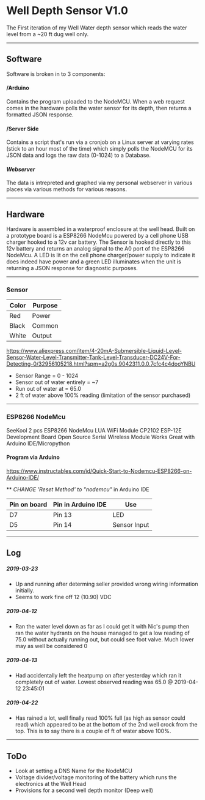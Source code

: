# Well Depth Sensor V1.0

The First iteration of my Well Water depth sensor which reads the water level from a ~20 ft dug well only. 

--- 
## Software

Software is broken in to 3 components:

#### /Arduino 
Contains the program uploaded to the NodeMCU. When a web request comes in the hardware polls the water sensor for its depth, then returns a formatted JSON response.

#### /Server Side
Contains a script that's run via a cronjob on a Linux server at varying rates (stick to an hour most of the time) which simply polls the NodeMCU for its JSON data and logs the raw data (0-1024) to a Database.

#### *Webserver*
The data is intrepreted and graphed via my personal webserver in various places via various methods for various reasons. 




---
## Hardware 

Hardware is assembled in a waterproof enclosure at the well head. Built on a prototype board is a ESP8266 NodeMcu powered by a cell phone USB charger hooked to a 12v car battery. The Sensor is hooked directly to this 12v battery and returns an analog signal to the A0 port of the ESP8266 NodeMcu. A LED is lit on the cell phone charger/power supply to indicate it does indeed have power and a green LED illuminates when the unit is returning a JSON response for diagnostic purposes. 

---
### Sensor
|Color 		| Purpose	|
|-------	| -------	|			
|Red 		|Power		|
|Black		|Common		|
|White		|Output	 	|

https://www.aliexpress.com/item/4-20mA-Submersible-Liquid-Level-Sensor-Water-Level-Transmitter-Tank-Level-Transducer-DC24V-For-Detecting-0/32956105218.html?spm=a2g0s.9042311.0.0.7cfc4c4dooYNBU

- Sensor Range		    	= 0 - 1024
- Sensor out of water entirely 	= ~7
- Run out of water at 	     	= 65.0
- 2 ft of water above 100% reading (limitation of the sensor purchased)



---
### ESP8266 NodeMcu

SeeKool 2 pcs ESP8266 NodeMcu LUA WiFi Module CP2102 ESP-12E Development Board Open Source Serial Wireless Module Works Great with Arduino IDE/Micropython

#### Program via Arduino
https://www.instructables.com/id/Quick-Start-to-Nodemcu-ESP8266-on-Arduino-IDE/

** *CHANGE 'Reset Method' to "nodemcu"* in Arduino IDE

|Pin on board		|Pin in Arduino IDE		|Use		|
|-----------------------|-------------------------------|---------------|
|D7 			|Pin 13 			|LED		|
|D5			|Pin 14				|Sensor Input	|

---
## Log
##### 2019-03-23
- Up and running after determing seller provided wrong wiring information initially. 
- Seems to work fine off 12 (10.90) VDC
##### 2019-04-12 
- Ran the water level down as far as I could get it with Nic's pump then ran the water hydrants on the house managed to get a low reading of 75.0 without actually running out, but could see foot valve. Much lower may as well be considered 0
##### 2019-04-13 
- Had accidentally left the heatpump on after yesterday which ran it completely out of water. Lowest observed reading was 65.0 @ 2019-04-12 23:45:01
##### 2019-04-22 
- Has rained a lot, well finally read 100% full (as high as sensor could read) which appeared to be at the bottom of the 2nd well crock from the top. This is to say there is a couple of ft of water above 100%. 


---
## ToDo
- Look at setting a DNS Name for the NodeMCU
- Voltage divider/voltage monitoring of the battery which runs the electronics at the Well Head
- Provisions for a second well depth monitor (Deep well)